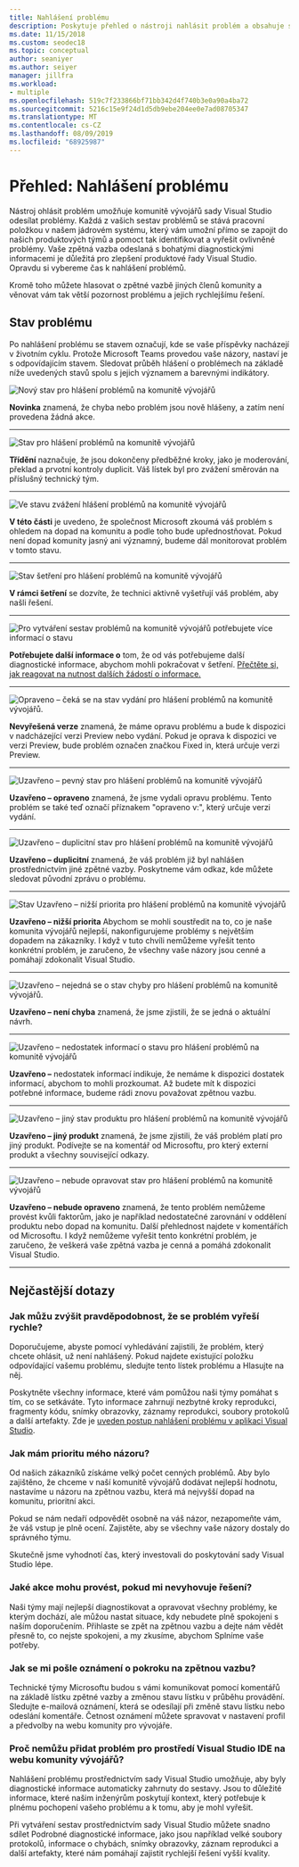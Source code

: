 ```yaml
---
title: Nahlášení problému
description: Poskytuje přehled o nástroji nahlásit problém a obsahuje stavy a definice problémů.
ms.date: 11/15/2018
ms.custom: seodec18
ms.topic: conceptual
author: seaniyer
ms.author: seiyer
manager: jillfra
ms.workload:
- multiple
ms.openlocfilehash: 519c7f233866bf71bb342d4f740b3e0a90a4ba72
ms.sourcegitcommit: 5216c15e9f24d1d5db9ebe204ee0e7ad08705347
ms.translationtype: MT
ms.contentlocale: cs-CZ
ms.lasthandoff: 08/09/2019
ms.locfileid: "68925987"
---
```

# <a name="overview-report-a-problem"></a>Přehled: Nahlášení problému

Nástroj ohlásit problém umožňuje komunitě vývojářů sady Visual Studio odesílat problémy. Každá z vašich sestav problémů se stává pracovní položkou v našem jádrovém systému, který vám umožní přímo se zapojit do našich produktových týmů a pomoct tak identifikovat a vyřešit ovlivněné problémy. Vaše zpětná vazba odeslaná s bohatými diagnostickými informacemi je důležitá pro zlepšení produktové řady Visual Studio. Opravdu si vybereme čas k nahlášení problémů.

Kromě toho můžete hlasovat o zpětné vazbě jiných členů komunity a věnovat vám tak větší pozornost problému a jejich rychlejšímu řešení.

## <a name="problem-status"></a>Stav problému

Po nahlášení problému se stavem označují, kde se vaše příspěvky nacházejí v životním cyklu. Protože Microsoft Teams provedou vaše názory, nastaví je s odpovídajícím stavem.  Sledovat průběh hlášení o problémech na základě níže uvedených stavů spolu s jejich významem a barevnými indikátory.

![Nový stav pro hlášení problémů na komunitě vývojářů](../ide/media/ProblemStates/New.jpg)

**Novinka** znamená, že chyba nebo problém jsou nově hlášeny, a zatím není provedena žádná akce.

- - -

![Stav pro hlášení problémů na komunitě vývojářů](../ide/media/ProblemStates/Triaged.jpg)

**Třídění** naznačuje, že jsou dokončeny předběžné kroky, jako je moderování, překlad a prvotní kontroly duplicit. Váš lístek byl pro zvážení směrován na příslušný technický tým.

- - -

![Ve stavu zvážení hlášení problémů na komunitě vývojářů](../ide/media/ProblemStates/UnderConsideration.jpg)

**V této části** je uvedeno, že společnost Microsoft zkoumá váš problém s ohledem na dopad na komunitu a podle toho bude upřednostňovat. Pokud není dopad komunity jasný ani významný, budeme dál monitorovat problém v tomto stavu.

- - -

![Stav šetření pro hlášení problémů na komunitě vývojářů](../ide/media/ProblemStates/UnderInvestigation.jpg)

**V rámci šetření** se dozvíte, že technici aktivně vyšetřují váš problém, aby našli řešení.

- - -

![Pro vytváření sestav problémů na komunitě vývojářů potřebujete více informací o stavu](../ide/media/ProblemStates/NeedMoreInfo.jpg)

**Potřebujete další informace o** tom, že od vás potřebujeme další diagnostické informace, abychom mohli pokračovat v šetření.  [Přečtěte si, jak reagovat na nutnost dalších žádostí o informace.](./how-to-report-a-problem-with-visual-studio.md#when-further-information-is-needed-need-more-info)

- - -

![Opraveno – čeká se na stav vydání pro hlášení problémů na komunitě vývojářů.](../ide/media/ProblemStates/FixedPendingRelease.jpg)

**Nevyřešená verze** znamená, že máme opravu problému a bude k dispozici v nadcházející verzi Preview nebo vydání.  Pokud je oprava k dispozici ve verzi Preview, bude problém označen značkou Fixed in, která určuje verzi Preview.

- - -

![Uzavřeno – pevný stav pro hlášení problémů na komunitě vývojářů](../ide/media/ProblemStates/ClosedFixed.jpg)

**Uzavřeno – opraveno** znamená, že jsme vydali opravu problému. Tento problém se také teď označí příznakem "opraveno v:", který určuje verzi vydání.

- - -

![Uzavřeno – duplicitní stav pro hlášení problémů na komunitě vývojářů](../ide/media/ProblemStates/ClosedDuplicate.jpg)

**Uzavřeno – duplicitní** znamená, že váš problém již byl nahlášen prostřednictvím jiné zpětné vazby. Poskytneme vám odkaz, kde můžete sledovat původní zprávu o problému.

- - -

![Stav Uzavřeno – nižší priorita pro hlášení problémů na komunitě vývojářů](../ide/media/ProblemStates/ClosedLowerPriority.jpg)

**Uzavřeno – nižší priorita** Abychom se mohli soustředit na to, co je naše komunita vývojářů nejlepší, nakonfigurujeme problémy s největším dopadem na zákazníky. I když v tuto chvíli nemůžeme vyřešit tento konkrétní problém, je zaručeno, že všechny vaše názory jsou cenné a pomáhají zdokonalit Visual Studio.

- - -

![Uzavřeno – nejedná se o stav chyby pro hlášení problémů na komunitě vývojářů.](../ide/media/ProblemStates/ClosedNotABug.jpg)

**Uzavřeno – není chyba** znamená, že jsme zjistili, že se jedná o aktuální návrh.

- - -

![Uzavřeno – nedostatek informací o stavu pro hlášení problémů na komunitě vývojářů](../ide/media/ProblemStates/ClosedNotEnoughInfo.jpg)

**Uzavřeno –** nedostatek informací indikuje, že nemáme k dispozici dostatek informací, abychom to mohli prozkoumat. Až budete mít k dispozici potřebné informace, budeme rádi znovu považovat zpětnou vazbu.

- - -

![Uzavřeno – jiný stav produktu pro hlášení problémů na komunitě vývojářů](../ide/media/ProblemStates/ClosedOtherProduct.jpg)

**Uzavřeno – jiný produkt** znamená, že jsme zjistili, že váš problém platí pro jiný produkt. Podívejte se na komentář od Microsoftu, pro který externí produkt a všechny související odkazy.

- - -

![Uzavřeno – nebude opravovat stav pro hlášení problémů na komunitě vývojářů](../ide/media/ProblemStates/ClosedWontFix.jpg)

**Uzavřeno – nebude opraveno** znamená, že tento problém nemůžeme provést kvůli faktorům, jako je například nedostatečné zarovnání v oddělení produktu nebo dopad na komunitu. Další přehlednost najdete v komentářích od Microsoftu.  I když nemůžeme vyřešit tento konkrétní problém, je zaručeno, že veškerá vaše zpětná vazba je cenná a pomáhá zdokonalit Visual Studio.

- - -

## <a name="faq"></a>Nejčastější dotazy

### <a name="how-can-i-increase-the-chance-of-my-problem-getting-resolved-quickly"></a>Jak můžu zvýšit pravděpodobnost, že se problém vyřeší rychle?

Doporučujeme, abyste pomocí vyhledávání zajistili, že problém, který chcete ohlásit, už není nahlášený. Pokud najdete existující položku odpovídající vašemu problému, sledujte tento lístek problému a Hlasujte na něj.

Poskytněte všechny informace, které vám pomůžou naši týmy pomáhat s tím, co se setkáváte.  Tyto informace zahrnují nezbytné kroky reprodukci, fragmenty kódu, snímky obrazovky, záznamy reprodukci, soubory protokolů a další artefakty.  Zde je [uveden postup nahlášení problému v aplikaci Visual Studio](./how-to-report-a-problem-with-visual-studio.md).

### <a name="how-is-my-feedback-prioritized"></a>Jak mám prioritu mého názoru?

Od našich zákazníků získáme velký počet cenných problémů. Aby bylo zajištěno, že chceme v naší komunitě vývojářů dodávat nejlepší hodnotu, nastavíme u názoru na zpětnou vazbu, která má nejvyšší dopad na komunitu, prioritní akci.

Pokud se nám nedaří odpovědět osobně na váš názor, nezapomeňte vám, že váš vstup je plně ocení. Zajistěte, aby se všechny vaše názory dostaly do správného týmu.

Skutečně jsme vyhodnotí čas, který investovali do poskytování sady Visual Studio lépe.

### <a name="what-actions-can-i-take-if-im-not-satisfied-with-the-resolution"></a>Jaké akce mohu provést, pokud mi nevyhovuje řešení?

Naši týmy mají nejlepší diagnostikovat a opravovat všechny problémy, ke kterým dochází, ale můžou nastat situace, kdy nebudete plně spokojeni s naším doporučením. Přihlaste se zpět na zpětnou vazbu a dejte nám vědět přesně to, co nejste spokojeni, a my zkusíme, abychom Splníme vaše potřeby.

### <a name="how-will-i-get-notified-of-progress-on-my-feedback"></a>Jak se mi pošle oznámení o pokroku na zpětnou vazbu?

Technické týmy Microsoftu budou s vámi komunikovat pomocí komentářů na základě lístku zpětné vazby a změnou stavu lístku v průběhu provádění. Sledujte e-mailová oznámení, která se odesílají při změně stavu lístku nebo odeslání komentáře.  Četnost oznámení můžete spravovat v nastavení profil a předvolby na webu komunity pro vývojáře.

### <a name="why-cant-i-add-a-problem-for-visual-studio-ide-on-the-developer-community-website"></a>Proč nemůžu přidat problém pro prostředí Visual Studio IDE na webu komunity vývojářů?

Nahlášení problému prostřednictvím sady Visual Studio umožňuje, aby byly diagnostické informace automaticky zahrnuty do sestavy. Jsou to důležité informace, které našim inženýrům poskytují kontext, který potřebuje k plnému pochopení vašeho problému a k tomu, aby je mohl vyřešit.

Při vytváření sestav prostřednictvím sady Visual Studio můžete snadno sdílet Podrobné diagnostické informace, jako jsou například velké soubory protokolů, informace o chybách, snímky obrazovky, záznam reprodukci a další artefakty, které nám pomáhají zajistit rychlejší řešení vyšší kvality.
